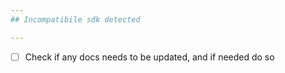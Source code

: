 ```yaml
---
## Incompatibile sdk detected

---
```


- [ ] Check if any docs needs to be updated, and if needed do so
